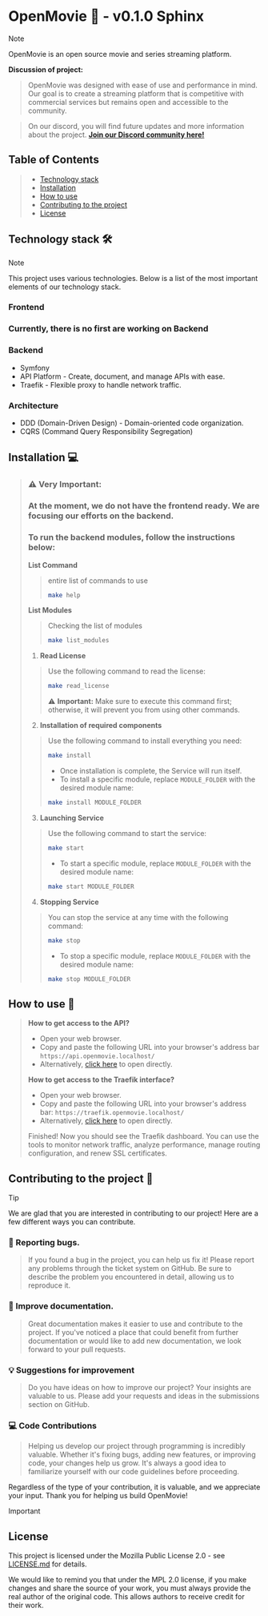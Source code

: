 # OpenMovie 🎥 - v0.1.0 Sphinx
> [!NOTE]
> OpenMovie is an open source movie and series streaming platform.

**Discussion of project:**
> OpenMovie was designed with ease of use and performance in mind. Our goal is to create a streaming platform that is competitive with commercial services but remains open and accessible to the community.

> On our discord, you will find future updates and more information about the project.
> [**Join our Discord community here!**](https://discord.gg/yS34uVX62N)

## Table of Contents
>- [Technology stack](#technology-stack-)
>- [Installation](#installation-)
>- [How to use](#how-to-use-)
>- [Contributing to the project](#contributing-to-the-project-)
>- [License](#license)

## Technology stack 🛠️
> [!NOTE]
> This project uses various technologies. Below is a list of the most important elements of our technology stack.
>### Frontend
> ### Currently, there is no first are working on Backend
>### Backend
> - Symfony
> - API Platform - Create, document, and manage APIs with ease.
> - Traefik - Flexible proxy to handle network traffic.
>
> ### Architecture
> - DDD (Domain-Driven Design) - Domain-oriented code organization.
> - CQRS (Command Query Responsibility Segregation)

## Installation 💻
> ### :warning: Very Important:
>### At the moment, we do not have the frontend ready. We are focusing our efforts on the backend.
>
>### To run the backend modules, follow the instructions below:
>**List Command**
>> entire list of commands to use
>>```bash
>> make help
>>```
>**List Modules**
>> Checking the list of modules
>>```bash
>> make list_modules
>>```
>>
> 1.  **Read License**
>>Use the following command to read the license:
>>```bash
>> make read_license
>>```
>>:warning: **Important:** Make sure to execute this command first; otherwise, it will prevent you from using other commands.
> 2.  **Installation of required components**
>>Use the following command to install everything you need:
>>```bash
>> make install
>>```
>> - Once installation is complete, the Service will run itself.
>> - To install a specific module, replace `MODULE_FOLDER` with the desired module name:
>>```bash
>> make install MODULE_FOLDER
>>```
> 3.  **Launching Service**
>>Use the following command to start the service:
>>```bash
>> make start
>>```
>> - To start a specific module, replace `MODULE_FOLDER` with the desired module name:
>>```bash
>> make start MODULE_FOLDER
>>```
> 4.  **Stopping Service**
>>You can stop the service at any time with the following command:
>>```bash
>> make stop
>>```
>> - To stop a specific module, replace `MODULE_FOLDER` with the desired module name:
>>```bash
>> make stop MODULE_FOLDER
>>```

## How to use 🚀
>
> **How to get access to the API?**
> - Open your web browser.
> - Copy and paste the following URL into your browser's address bar `https://api.openmovie.localhost/`
> - Alternatively, [click here](https://api.openmovie.localhost/) to open directly.
>
> **How to get access to the Traefik interface?**
> - Open your web browser.
> - Copy and paste the following URL into your browser's address bar: `https://traefik.openmovie.localhost/`
> - Alternatively, [click here](https://traefik.openmovie.localhost/) to open directly.
>
> Finished! Now you should see the Traefik dashboard. You can use the tools to monitor network traffic, analyze performance, manage routing configuration, and renew SSL certificates.

## Contributing to the project 👋
> [!TIP]
>
> We are glad that you are interested in contributing to our project! Here are a few different ways you can contribute.
>### 🐛 Reporting bugs.
>>If you found a bug in the project, you can help us fix it! Please report any problems through the ticket system on GitHub. Be sure to describe the problem you encountered in detail, allowing us to reproduce it.
>### 📖 Improve documentation.
>>Great documentation makes it easier to use and contribute to the project. If you've noticed a place that could benefit from further documentation or would like to add new documentation, we look forward to your pull requests.
>### 💡 Suggestions for improvement
>>Do you have ideas on how to improve our project? Your insights are valuable to us. Please add your requests and ideas in the submissions section on GitHub.
>### 💻 Code Contributions
>>Helping us develop our project through programming is incredibly valuable. Whether it's fixing bugs, adding new features, or improving code, your changes help us grow. It's always a good idea to familiarize yourself with our code guidelines before proceeding.
>
>Regardless of the type of your contribution, it is valuable, and we appreciate your input. Thank you for helping us build OpenMovie!

> [!IMPORTANT]
>  ## License
>This project is licensed under the Mozilla Public License 2.0 - see [LICENSE.md](LICENSE.md) for details.
>
> We would like to remind you that under the MPL 2.0 license, if you make changes and share the source of your work, you must always provide the real author of the original code. This allows authors to receive credit for their work.
